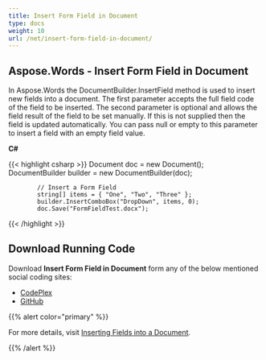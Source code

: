 ```yaml
---
title: Insert Form Field in Document
type: docs
weight: 10
url: /net/insert-form-field-in-document/
---
```


## **Aspose.Words - Insert Form Field in Document**
In Aspose.Words the DocumentBuilder.InsertField method is used to insert new fields into a document. The first parameter accepts the full field code of the field to be inserted. The second parameter is optional and allows the field result of the field to be set manually. If this is not supplied then the field is updated automatically. You can pass null or empty to this parameter to insert a field with an empty field value.

**C#**

{{< highlight csharp >}}
            Document doc = new Document();
            DocumentBuilder builder = new DocumentBuilder(doc);

            // Insert a Form Field
            string[] items = { "One", "Two", "Three" };
            builder.InsertComboBox("DropDown", items, 0);
            doc.Save("FormFieldTest.docx");
{{< /highlight >}}
## **Download Running Code**
Download **Insert Form Field in Document** form any of the below mentioned social coding sites:

- [CodePlex](https://asposenpoi.codeplex.com/downloads/get/1525854)
- [GitHub](https://github.com/asposewords/Aspose.Words-for-.NET/releases/download/Aspose.Words_Features_Missing_in_NPOI-v1.1/06.01-InsertFormField.zip)

{{% alert color="primary" %}} 

For more details, visit [Inserting Fields into a Document](/words/net/working-with-form-fields/#workingwithformfields-insertingformfieldsinmicrosoftword).

{{% /alert %}}
